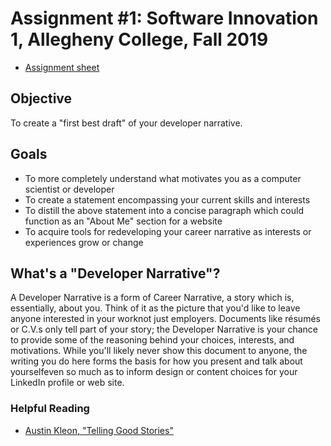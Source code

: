 # Assignment #1: Software Innovation 1, Allegheny College, Fall 2019

* [Assignment sheet](CMPSC%20480%20-%20Assignment%201.pdf)

## Objective

To create a "first best draft" of your developer narrative.

## Goals

* To more completely understand what motivates you as a computer scientist or developer
* To create a statement encompassing your current skills and interests
* To distill the above statement into a concise paragraph which could function as an "About
Me" section for a website
* To acquire tools for redeveloping your career narrative as interests or experiences grow or
change

## What's a "Developer Narrative"?

A Developer Narrative is a form of Career Narrative, a story which is, essentially, about you. Think of it as the picture that you'd like to leave anyone interested in your worknot just employers. Documents like résumés or C.V.s only tell part of your story; the Developer Narrative is your chance to provide some of the reasoning behind your choices, interests, and motivations. While you'll likely never show this document to anyone, the writing you do here forms the basis for how you present and talk about yourselfeven so much as to inform design or content choices for your LinkedIn profile or web site.

### Helpful Reading
* [Austin Kleon, "Telling Good Stories"](/allegheny-college-cmpsc480-fall-2019/course-materials/blob/masterReadings/Austin%20Kleon%20-%20Show%20Your%20Work%20-%20Chapter%205%20-%20Telling%20Good%20Stories.pdf)